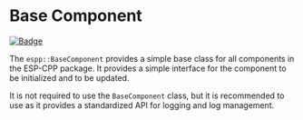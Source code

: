 # Base Component

[![Badge](https://components.espressif.com/components/espp/base_component/badge.svg)](https://components.espressif.com/components/espp/base_component)

The `espp::BaseComponent` provides a simple base class for all components in the
ESP-CPP package. It provides a simple interface for the component to be
initialized and to be updated.

It is not required to use the `BaseComponent` class, but it is recommended to
use as it provides a standardized API for logging and log management.
